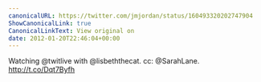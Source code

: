 ```yaml
---
canonicalURL: https://twitter.com/jmjordan/status/160493320202747904
ShowCanonicalLink: true
CanonicalLinkText: View original on
date: 2012-01-20T22:46:04+00:00
---
```

Watching @twitlive with @lisbeththecat. cc: @SarahLane. http://t.co/Dqt7Byfh